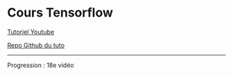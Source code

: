 # Cours Tensorflow

[Tutoriel Youtube](https://www.youtube.com/watch?v=Mubj_fqiAv8&list=PLeo1K3hjS3uu7CxAacxVndI4bE_o3BDtO)

[Repo Github du tuto](https://github.com/codebasics/deep-learning-keras-tf-tutorial)

---

Progression : 18e vidéo

























